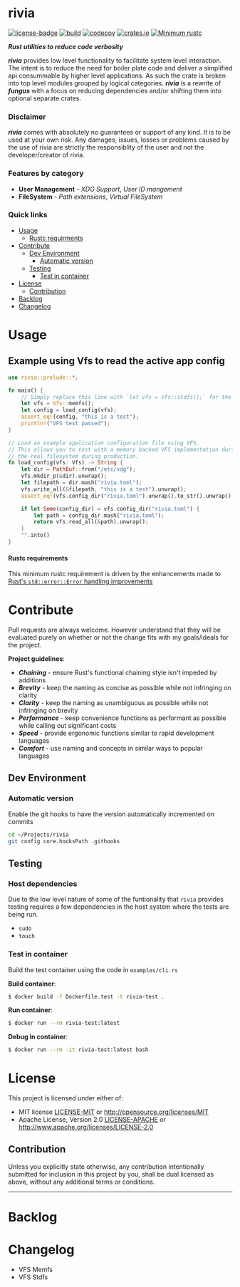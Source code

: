 # rivia
[![license-badge](https://img.shields.io/crates/l/rivia.svg)](https://opensource.org/licenses/MIT)
[![build](https://github.com/phR0ze/rivia/workflows/build/badge.svg?branch=main)](https://github.com/phR0ze/rivia/actions)
[![codecov](https://codecov.io/gh/phR0ze/rivia/branch/main/graph/badge.svg?token=DDWE2PFXNZ)](https://codecov.io/gh/phR0ze/rivia)
[![crates.io](https://img.shields.io/crates/v/rivia.svg)](https://crates.io/crates/rivia)
[![Minimum rustc](https://img.shields.io/badge/rustc-1.30+-lightgray.svg)](https://github.com/phR0ze/rivia#rustc-requirements)

***Rust utilities to reduce code verbosity***

***rivia*** provides low level functionality to facilitate system level interaction. The intent is
to reduce the need for boiler plate code and deliver a simplified api consummable by higher level
applications. As such the crate is broken into top level modules grouped by logical categories.
***rivia*** is a rewrite of ***fungus*** with a focus on reducing dependencies and/or shifting
them into optional separate crates.

### Disclaimer
***rivia*** comes with absolutely no guarantees or support of any kind. It is to be used at
your own risk.  Any damages, issues, losses or problems caused by the use of rivia are
strictly the responsiblity of the user and not the developer/creator of rivia.

### Features by category
* **User Management** - *XDG Support*, *User ID mangement*
* **FileSystem** - *Path extensions*, *Virtual FileSystem*

### Quick links
* [Usage](#usage)
  * [Rustc requirments](#rustc-requirements)
* [Contribute](#contribute)
  * [Dev Environment](#dev-environment)
    * [Automatic version](#automatic-version)
  * [Testing](#testing)
    * [Test in container](#test-in-container)
* [License](#license)
  * [Contribution](#contribution)
* [Backlog](#backlog)
* [Changelog](#changelog)

# Usage

## Example using Vfs to read the active app config
```rust
use rivia::prelude::*;

fn main() {
    // Simply replace this line with `let vfs = Vfs::stdfs();` for the real filesystem
    let vfs = Vfs::memfs();
    let config = load_config(vfs);
    assert_eq!(config, "this is a test");
    println!("VFS test passed");
}

// Load an example application configuration file using VFS.
// This allows you to test with a memory backed VFS implementation during testing and with
// the real filesystem during production.
fn load_config(vfs: Vfs) -> String {
    let dir = PathBuf::from("/etc/xdg");
    vfs.mkdir_p(&dir).unwrap();
    let filepath = dir.mash("rivia.toml");
    vfs.write_all(&filepath, "this is a test").unwrap();
    assert_eq!(vfs.config_dir("rivia.toml").unwrap().to_str().unwrap(), "/etc/xdg");

    if let Some(config_dir) = vfs.config_dir("rivia.toml") {
        let path = config_dir.mash("rivia.toml");
        return vfs.read_all(&path).unwrap();
    }
    "".into()
}
```

#### Rustc requirements
This minimum rustc requirement is driven by the enhancements made to [Rust's `std::error::Error`
handling improvements](https://doc.rust-lang.org/std/error/trait.Error.html#method.source)

# Contribute
Pull requests are always welcome. However understand that they will be evaluated purely on whether
or not the change fits with my goals/ideals for the project.

**Project guidelines**:
* ***Chaining*** - ensure Rust's functional chaining style isn't impeded by additions
* ***Brevity*** - keep the naming as concise as possible while not infringing on clarity
* ***Clarity*** - keep the naming as unambiguous as possible while not infringing on brevity
* ***Performance*** - keep convenience functions as performant as possible while calling out significant costs
* ***Speed*** - provide ergonomic functions similar to rapid development languages
* ***Comfort*** - use naming and concepts in similar ways to popular languages

## Dev Environment

### Automatic version
Enable the git hooks to have the version automatically incremented on commits

```bash
cd ~/Projects/rivia
git config core.hooksPath .githooks
```

## Testing

### Host dependencies
Due to the low level nature of some of the funtionality that `rivia` provides testing requires a few
dependencies in the host system where the tests are being run.

* `sudo`
* `touch`

### Test in container
Build the test container using the code in `examples/cli.rs`

**Build container**:
```bash
$ docker build -f Dockerfile.test -t rivia-test .
```

**Run container**:
```bash
$ docker run --rm rivia-test:latest
```

**Debug in container**:
```bash
$ docker run --rm -it rivia-test:latest bash
```

# License
This project is licensed under either of:
 * MIT license [LICENSE-MIT](LICENSE-MIT) or http://opensource.org/licenses/MIT
 * Apache License, Version 2.0 [LICENSE-APACHE](LICENSE-APACHE) or http://www.apache.org/licenses/LICENSE-2.0

## Contribution
Unless you explicitly state otherwise, any contribution intentionally submitted for inclusion in
this project by you, shall be dual licensed as above, without any additional terms or conditions.

---

# Backlog

# Changelog
* VFS Memfs
* VFS Stdfs
